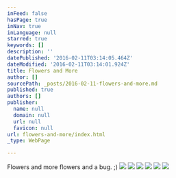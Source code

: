 ```yaml
---
inFeed: false
hasPage: true
inNav: true
inLanguage: null
starred: true
keywords: []
description: ''
datePublished: '2016-02-11T03:14:05.464Z'
dateModified: '2016-02-11T03:14:01.924Z'
title: Flowers and More
author: []
sourcePath: _posts/2016-02-11-flowers-and-more.md
published: true
authors: []
publisher:
  name: null
  domain: null
  url: null
  favicon: null
url: flowers-and-more/index.html
_type: WebPage

---
```

Flowers and more flowers and a bug. ;)
![](https://s3-us-west-2.amazonaws.com/the-grid-img/p/e82b062b88942b73c49b422a628e6b0f4c97c8d6.jpg)
![](https://s3-us-west-2.amazonaws.com/the-grid-img/p/28602c0fbec888b8d5dd7fe721e8f1bebc50cd07.jpg)
![](https://s3-us-west-2.amazonaws.com/the-grid-img/p/485c52fe045e4f8469cdea0c63741f1900a98ec2.jpg)
![](https://s3-us-west-2.amazonaws.com/the-grid-img/p/ebcc14b9452026fa7ca1facd4f645ccb7b890660.jpg)
![](https://s3-us-west-2.amazonaws.com/the-grid-img/p/769a9689d0dd90b1b96605540846bfbee3b15dc5.jpg)
![](https://s3-us-west-2.amazonaws.com/the-grid-img/p/cfbd6665c802e98fd5df27c8600916c14034acc2.jpg)